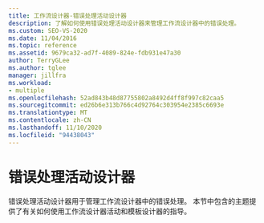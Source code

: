 ```yaml
---
title: 工作流设计器-错误处理活动设计器
description: 了解如何使用错误处理活动设计器来管理工作流设计器中的错误处理。
ms.custom: SEO-VS-2020
ms.date: 11/04/2016
ms.topic: reference
ms.assetid: 9679ca32-ad7f-4089-824e-fdb931e47a30
author: TerryGLee
ms.author: tglee
manager: jillfra
ms.workload:
- multiple
ms.openlocfilehash: 52ad843b48d87755802a8492d4ff8f997c82caa5
ms.sourcegitcommit: ed26b6e313b766c4d92764c303954e2385c6693e
ms.translationtype: MT
ms.contentlocale: zh-CN
ms.lasthandoff: 11/10/2020
ms.locfileid: "94438043"
---
```

# <a name="error-handling-activity-designers"></a>错误处理活动设计器

错误处理活动设计器用于管理工作流设计器中的错误处理。 本节中包含的主题提供了有关如何使用工作流设计器活动和模板设计器的指导。
